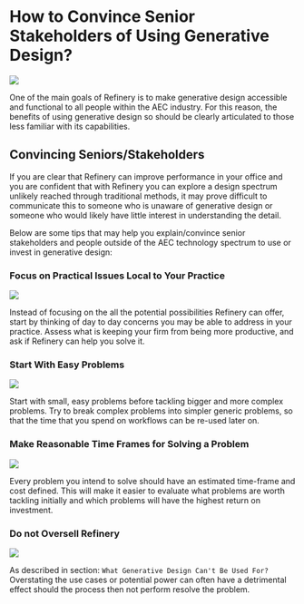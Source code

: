 # How to Convince Senior Stakeholders of Using Generative Design?

<img src="../../assets/gdinoffice/howtoconvince1.png"/>

One of the main goals of Refinery is to make generative design accessible and functional to all people within the AEC industry. For this reason, the benefits of using generative design so should be clearly articulated to those less familiar with its capabilities. 

## Convincing Seniors/Stakeholders

If you are clear that Refinery can improve performance in your office and you are confident that with Refinery you can explore a design spectrum unlikely reached through traditional methods, it may prove difficult to communicate this to someone who is unaware of generative design or someone who would likely have little interest in understanding the detail.  

Below are some tips that may help you explain/convince senior stakeholders and people outside of the AEC technology spectrum to use or invest in generative design:

### Focus on Practical Issues Local to Your Practice

<img src="../../assets/gdinoffice/howtoconvince2.png"/>

Instead of focusing on the all the potential possibilities Refinery can offer, start by thinking of day to day concerns you may be able to address in your practice. Assess what is keeping your firm from being more productive, and ask if Refinery can help you solve it.

### Start With Easy Problems

<img src="../../assets/gdinoffice/howtoconvince3.png"/>

Start with small, easy problems before tackling bigger and more complex problems. Try to break complex problems into simpler generic problems, so that the time that you spend on workflows can be re-used later on. 

### Make Reasonable Time Frames for Solving a Problem

<img src="../../assets/gdinoffice/howtoconvince4.png"/>

Every problem you intend to solve should have an estimated time-frame and cost defined. This will make it easier to evaluate what problems are worth tackling initially and which problems will have the highest return on investment. 

### Do not Oversell Refinery

<img src="../../assets/gdinoffice/howtoconvince5.png"/>

As described in section: `What Generative Design Can't Be Used For?` Overstating the use cases or potential power can often have a detrimental effect should the process then not perform resolve the problem.
